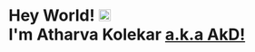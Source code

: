 # Hey World! <img src="https://raw.githubusercontent.com/MartinHeinz/MartinHeinz/master/wave.gif" height="21"><br>I'm Atharva Kolekar [a.k.a AkD!](https://github.com/apollo-xy)
